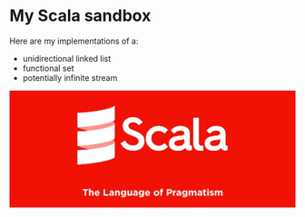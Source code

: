 # My Scala sandbox 

Here are my implementations of a:

- unidirectional linked list
- functional set 
- potentially infinite stream

![img.png](img.png)